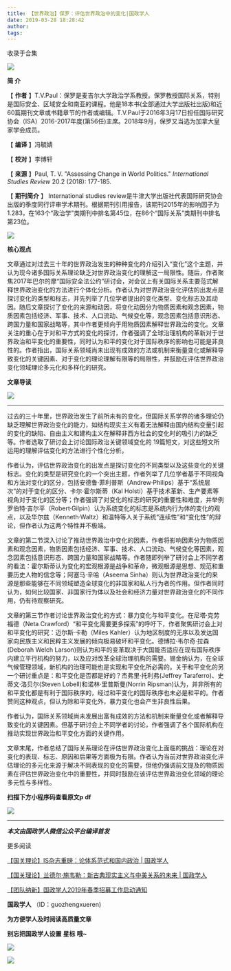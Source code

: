 ```yaml
---
title: 【世界政治】保罗：评估世界政治中的变化|国政学人
date: 2019-03-28 18:28:42
author: 
tags: 
---
```



收录于合集

![](/images/3262/2.gif)

  

**简 介**

  

【 **作者**
】T.V.Paul：保罗是麦吉尔大学政治学系教授。保罗教授国际关系，特别是国际安全、区域安全和南亚的课程。他是18本书(全部通过大学出版社出版)和近60篇期刊文章或书籍章节的作者或编辑。T.V.Paul于2016年3月17日担任国际研究协会（ISA）2016-2017年度(第56任)主席。2018年9月，保罗又当选为加拿大皇家学会成员。

【 **编译** 】冯毓婧

【 **校对** 】李博轩

【 **来源** 】Paul, T. V. "Assessing Change in World Politics." _International
Studies Review_ 20.2 (2018): 177-185.

【 **期刊简介** 】 International studies
review是牛津大学出版社代表国际研究协会出版的季度同行评审学术期刊。根据期刊引用报告，该期刊2015年的影响因子为1.283，在163个“政治学”类期刊中排名第45位，在86个“国际关系”类期刊中排名第23位。

![](/images/3262/3.png)

  

 **核心观点**

文章通过对过去三十年的世界政治发生的种种变化的介绍引入“变化”这个主题，并认为现今诸多国际关系理论缺乏对世界政治变化的理解这一局限性。随后，作者聚焦2017年巴尔的摩“国际安全法公约”研讨会，对会议上有关国际关系主要范式解释世界政治变化的方法进行个体化分析。作者认为对世界政治变化评估的出发点是探讨变化的类型和标志，并先列举了几位学者提出的变化类型、变化标志及其动因。随后文章探讨了变化的来源和动因，将变化动因分为物质因素和观念因素，物质因素包括经济、军事、技术、人口流动、气候变化等，观念因素包括意识形态、跨国力量和国家战略等，其中作者更倾向于用物质因素解释世界政治的变化。文章关注的重心在于对和平方式的变化的探讨，作者强调了全球治理机构的革新对于世界政治和平变化的重要性，同时认为和平的变化对于国际秩序的影响也可能是非良性的。作者指出，国际关系领域尚未出现有成效的方法或机制来衡量变化或解释导致变化的关键因素、对于变化的理论理解有限等的局限性，并鼓励在评估世界政治变化领域理论多元化和多样化的研究。

 **文章导读**

  

![](/images/3262/4.jpeg)

 ** ** ********

过去的三十年里，世界政治发生了前所未有的变化，但国际关系学界的诸多理论仍缺乏理解世界政治变化的能力，如结构现实主义有着无法解释由国内结构变量引起的变化的缺陷、自由主义和建构主义在解释非西方社会的变化时的吸引力的缺乏等。作者选取了研讨会上讨论国际政治关键领域变化的
19篇短文，对这些短文所运用的理解评估变化的方法进行个性化分析。

作者认为，评估世界政治变化的出发点是探讨变化的不同类型以及这些变化的关键标志。变化的类型是研究变化的一个突出主题，作者列举了几位学者基于不同视角和方法对变化的区分，包括安德鲁·菲利普斯（Andrew·Philips）基于“系统层次”的对于变化的区分、卡尔·霍尔斯蒂（Kal
Holsti）基于技术革新、生产要素等视角对于变化的区分等；作者强调了对变化的标志的研究的重要性和难度，并举例罗伯特·吉尔平（Robert·Gilpin）认为系统变化的标志是系统内行为体的变化的观点，以及华尔兹（Kenneth·Waltz）和温特等人关于系统“连续性”和“变化性”的辩论，但作者认为这两个特性并不极端。

文章的第二节深入讨论了推动世界政治中变化的因素，作者将影响因素分为物质因素和观念因素，物质因素包括经济、军事、技术、人口流动、气候变化等因素，观念因素包括意识形态、跨国力量和国家战略等。作者随即列举了研讨会上不同学者的看法：霍尔斯蒂认为变化的宏观根源是战争和革命，微观根源是思想、规范和重要历史人物的信念等；阿塞马·辛哈（Aseema
Sinha）则认为世界政治变化的来源是那些能够在不同领域塑造全球变化的非国家和私人行为者的作用。但作者同时认为，如何比较国家、非国家行为体以及社会和经济力量对世界政治变化的不同作用，仍有待观察研究。

文章的第三节作者讨论世界政治变化的方式：暴力变化与和平变化。在尼塔·克劳福德（Neta
Crawford）“和平变化需要更多探索”的呼吁下，作者聚焦研讨会上对和平变化的研究：迈尔斯·卡勒（Miles
Kahler）认为地区制度的无序以及发达国家向民族主义和民粹主义发展的倾向极易破坏和平变化。德博拉·韦尔奇·拉森(Deborah Welch
Larson)则认为和平的变革取决于大国能否适应在现有国际秩序内建立平行机构的努力，以及应对改革全球治理机构的需要。锡金纳认为，在全球气候管理领域，新机构的治理可能也是实现和平变化所必需的。关于和平变化的另一个研讨重点是：和平变化是否都是好的？杰弗里·托利弗(Jeffrey
Taraferro)、史蒂文·洛贝尔(Steven Lobell)和诺林·里普斯曼(Norrin
Ripsman)认为，并非所有的和平变化都是有利于国际秩序的，经过和平变化的国际秩序也未必是和平的。作者赞同这种观点，但认为除和平变化外，暴力变化也会产生非良性后果。

作者认为，国际关系领域尚未发展出富有成效的方法和机制来衡量变化或者解释导致变化的关键因素。但基于研讨会上不同学者的讨论，作者强调了各个国际机构在推动实现世界政治和平变化方面的关键作用。

文章末尾，作者总结了国际关系理论在评估世界政治变化上面临的挑战：理论在对变化的表现、标志、原因和后果等方面极为有限。作者认为当前对世界政治变化评估理论的多元化来源于解决不同表现的变化的需要，但他仍强调前文提及的物质因素在评估世界政治变化中的重要性，并同时鼓励在该评估世界政治变化领域的理论多元性与多样性。

  

  

 **扫描下方小程序码查看原文p** **df**

  

![](/images/3262/5.jpeg)

* * *

***本文由国政学人微信公众平台编译首发***

  

  

更多阅读

[【国关理论】IS杂志重磅：论体系范式和国内政治 |
国政学人](http://mp.weixin.qq.com/s?__biz=MzI3MTYzMzE5Mw==&mid=2247488905&idx=1&sn=576023a29817f87a62f007f521d9831a&chksm=eb3f8bcfdc4802d942250a26fbd1e43de642f8286cfd4525f390adcf6320818811b77be0a78a&scene=21#wechat_redirect)  

[【国关理论】兰德尔·施韦勒：新古典现实主义与中美关系的未来 |
国政学人](http://mp.weixin.qq.com/s?__biz=MzI3MTYzMzE5Mw==&mid=2247488905&idx=2&sn=19a33c6497009bf84707033c08feb444&chksm=eb3f8bcfdc4802d9240a81f8483fcd9ae5e15df2e5818f9b49ad72ed952c12b6d7baab4c7664&scene=21#wechat_redirect)  

[【团队纳新】国政学人2019年春季招募工作启动通知](http://mp.weixin.qq.com/s?__biz=MzI3MTYzMzE5Mw==&mid=2247488529&idx=1&sn=4d7a223b6bbfccdb000d0846d8be30e8&chksm=eb3f8a57dc480341c8a6ed4339b6d215c73b98cacfdba087fa5b5eddc1b2337dfd0549522576&scene=21#wechat_redirect)  

  

 **国政学人** （ID：guozhengxueren)

  

 **为方便学人及时阅读高质量文章**

 **别忘把国政学人设置** **星标** **哦~**

![](/images/3262/6.gif)

![](/images/3262/7.gif)

  

